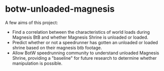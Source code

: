 # botw-unloaded-magnesis

A few aims of this project:
* Find a correlation between the characteristics of world loads during Magnesis BtB and whether Magnesis Shrine is unloaded or loaded.
* Predict whether or not a speedrunner has gotten an unloaded or loaded shrine based on their magnesis btb footage.
* Allow BotW speedrunning community to understand unloaded Magnesis Shrine, providing a "baseline" for future research to determine whether manipulation is possible.
